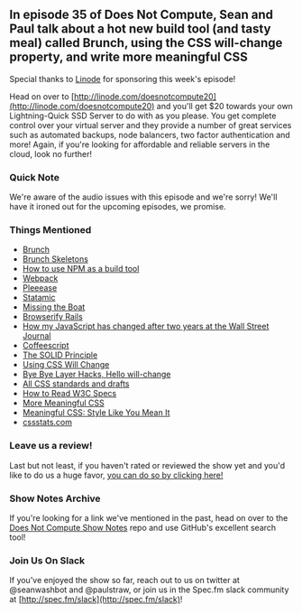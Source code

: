 In episode 35 of Does Not Compute, Sean and Paul talk about a hot new build tool (and tasty meal) called Brunch, using the CSS will-change property, and write more meaningful CSS
---

Special thanks to [Linode](http://linode.com/doesnotcompute20) for sponsoring this week's episode!

Head on over to [http://linode.com/doesnotcompute20](http://linode.com/doesnotcompute20) and you'll get $20 towards your own Lightning-Quick SSD Server to do with as you please. You get complete control over your virtual server and they provide a number of great services such as automated backups, node balancers, two factor authentication and more! Again, if you're looking for affordable and reliable servers in the cloud, look no further!

### Quick Note

We're aware of the audio issues with this episode and we're sorry! We'll have it ironed out for the upcoming episodes, we promise.

### Things Mentioned

* [Brunch](http://brunch.io)
* [Brunch Skeletons](http://brunch.io/skeletons)
* [How to use NPM as a build tool](http://blog.keithcirkel.co.uk/how-to-use-npm-as-a-build-tool/)
* [Webpack](https://webpack.github.io/)
* [Pleeease](http://pleeease.io/)
* [Statamic](http://statamic.com)
* [Missing the Boat](http://www.benorenstein.com/blog/missing-the-boat)
* [Browserify Rails](https://github.com/browserify-rails/browserify-rails)
* [How my JavaScript has changed after two years at the Wall Street Journal](http://ejb.github.io/2016/05/09/how-my-code-has-changed-since-2014.html?utm_source=javascriptweekly&utm_medium=email)
* [Coffeescript](http://coffeescript.org/)
* [The SOLID Principle](https://en.wikipedia.org/wiki/SOLID_(object-oriented_design))
* [Using CSS Will Change](https://drafts.csswg.org/css-will-change/#using)
* [Bye Bye Layer Hacks, Hello will-change](https://aerotwist.com/blog/bye-bye-layer-hacks/)
* [All CSS standards and drafts](https://www.w3.org/TR/)
* [How to Read W3C Specs](http://alistapart.com/article/readspec)
* [More Meaningful CSS](http://snook.ca/archives/html_and_css/more-meaningful-css?utm_source=html5weekly&utm_medium=email)
* [Meaningful CSS: Style Like You Mean It](http://alistapart.com/article/meaningful-css-style-like-you-mean-it)
* [cssstats.com](http://cssstats.com)

### Leave us a review!

Last but not least, if you haven't rated or reviewed the show yet and you'd like to do us a huge favor, [you can do so by clicking here!](https://itunes.apple.com/us/podcast/does-not-compute/id1048731980?mt=2)

### Show Notes Archive

If you're looking for a link we've mentioned in the past, head on over to the [Does Not Compute Show Notes](https://github.com/seanwash/dnccast-show-notes) repo and use GitHub's excellent search tool!

### Join Us On Slack

If you've enjoyed the show so far, reach out to us on twitter at @seanwashbot and @paulstraw, or join us in the Spec.fm slack community at [http://spec.fm/slack](http://spec.fm/slack)!

